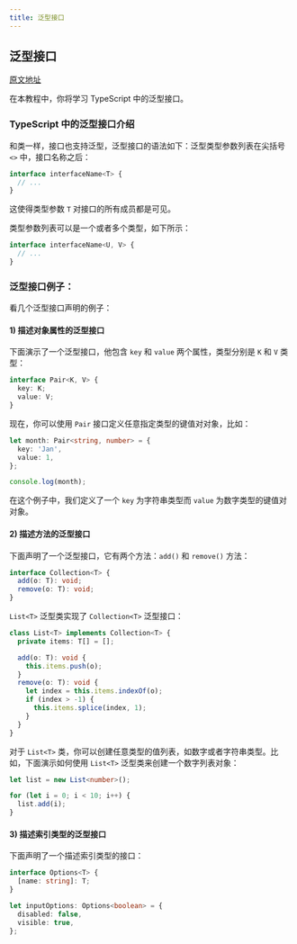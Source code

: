 ```yaml
---
title: 泛型接口
---
```


## 泛型接口

[原文地址](https://www.typescripttutorial.net/typescript-tutorial/typescript-generic-interfaces/)

在本教程中，你将学习 TypeScript 中的泛型接口。

### TypeScript 中的泛型接口介绍

和类一样，接口也支持泛型，泛型接口的语法如下：泛型类型参数列表在尖括号 `<>` 中，接口名称之后：

```ts
interface interfaceName<T> {
  // ...
}
```

这使得类型参数 `T` 对接口的所有成员都是可见。

类型参数列表可以是一个或者多个类型，如下所示：

```ts
interface interfaceName<U, V> {
  // ...
}
```

### 泛型接口例子：

看几个泛型接口声明的例子：

#### 1) 描述对象属性的泛型接口

下面演示了一个泛型接口，他包含 `key` 和 `value` 两个属性，类型分别是 `K` 和 `V` 类型：

```ts
interface Pair<K, V> {
  key: K;
  value: V;
}
```

现在，你可以使用 `Pair` 接口定义任意指定类型的键值对对象，比如：

```ts
let month: Pair<string, number> = {
  key: 'Jan',
  value: 1,
};

console.log(month);
```

在这个例子中，我们定义了一个 `key` 为字符串类型而 `value` 为数字类型的键值对对象。

#### 2) 描述方法的泛型接口

下面声明了一个泛型接口，它有两个方法：`add()` 和 `remove()` 方法：

```ts
interface Collection<T> {
  add(o: T): void;
  remove(o: T): void;
}
```

`List<T>` 泛型类实现了 `Collection<T>` 泛型接口：

```ts
class List<T> implements Collection<T> {
  private items: T[] = [];

  add(o: T): void {
    this.items.push(o);
  }
  remove(o: T): void {
    let index = this.items.indexOf(o);
    if (index > -1) {
      this.items.splice(index, 1);
    }
  }
}
```

对于 `List<T>` 类，你可以创建任意类型的值列表，如数字或者字符串类型。比如，下面演示如何使用 `List<T>` 泛型类来创建一个数字列表对象：

```ts
let list = new List<number>();

for (let i = 0; i < 10; i++) {
  list.add(i);
}
```

#### 3) 描述索引类型的泛型接口

下面声明了一个描述索引类型的接口：

```ts
interface Options<T> {
  [name: string]: T;
}

let inputOptions: Options<boolean> = {
  disabled: false,
  visible: true,
};
```
